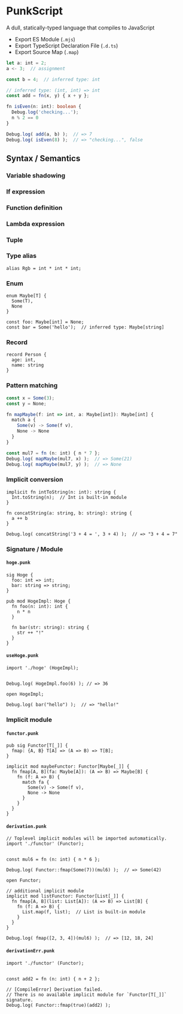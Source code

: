 # PunkScript

A dull, statically-typed language that compiles to JavaScript

- Export ES Module (`.mjs`)
- Export TypeScript Declaration File (`.d.ts`)
- Export Source Map (`.map`)

```typescript
let a: int = 2;
a <- 3;  // assignment

const b = 4;  // inferred type: int

// inferred type: (int, int) => int
const add = fn(x, y) { x + y };

fn isEven(n: int): boolean {
  Debug.log('checking...');
  n % 2 == 0
}

Debug.log( add(a, b) );  // => 7
Debug.log( isEven(8) );  // => "checking...", false
```

## Syntax / Semantics

### Variable shadowing

### If expression

### Function definition

### Lambda expression

### Tuple

### Type alias

```
alias Rgb = int * int * int;
```

### Enum

```
enum Maybe[T] {
  Some(T),
  None
}

const foo: Maybe[int] = None;
const bar = Some('hello');  // inferred type: Maybe[string]
```

### Record

```
record Person {
  age: int,
  name: string
}
```

### Pattern matching

```typescript
const x = Some(3);
const y = None;

fn mapMaybe(f: int => int, a: Maybe[int]): Maybe[int] {
  match a {
    Some(v) -> Some(f v),
    None -> None
  }
}

const mul7 = fn (n: int) { n * 7 };
Debug.log( mapMaybe(mul7, x) );  // => Some(21)
Debug.log( mapMaybe(mul7, y) );  // => None
```

### Implicit conversion

```
implicit fn intToString(n: int): string {
  Int.toString(n);  // Int is built-in module
}

fn concatString(a: string, b: string): string {
  a ++ b
}

Debug.log( concatString('3 + 4 = ', 3 + 4) );  // => "3 + 4 = 7"
```

### Signature / Module

#### `hoge.punk`

```
sig Hoge {
  foo: int => int;
  bar: string => string;
}

pub mod HogeImpl: Hoge {
  fn foo(n: int): int {
    n * n
  }

  fn bar(str: string): string {
    str ++ "!"
  }
}
```

#### `useHoge.punk`

```
import './hoge' (HogeImpl);


Debug.log( HogeImpl.foo(6) ); // => 36

open HogeImpl;

Debug.log( bar("hello") );  // => "hello!"
```

### Implicit module

#### `functor.punk`

```
pub sig Functor[T[_]] {
  fmap: {A, B} T[A] => (A => B) => T[B];
}

implicit mod maybeFunctor: Functor[Maybe[_]] {
  fn fmap[A, B](fa: Maybe[A]): (A => B) => Maybe[B] {
    fn (f: A => B) {
      match fa {
        Some(v) -> Some(f v),
        None -> None
      }
    }
  }
}
```

#### `derivation.punk`

```
// Toplevel implicit modules will be imported automatically.
import './functor' (Functor);


const mul6 = fn (n: int) { n * 6 };

Debug.log( Functor::fmap(Some(7))(mul6) );  // => Some(42)

open Functor;

// additional implicit module
implicit mod listFunctor: Functor[List[_]] {
  fn fmap[A, B](list: List[A]): (A => B) => List[B] {
    fn (f: A => B) {
      List.map(f, list);  // List is built-in module
    }
  }
}

Debug.log( fmap([2, 3, 4])(mul6) );  // => [12, 18, 24]
```

#### `derivationErr.punk`

```
import './functor' (Functor);


const add2 = fn (n: int) { n + 2 };

// [CompileError] Derivation failed.
// There is no available implicit module for `Functor[T[_]]` signature.
Debug.log( Functor::fmap(true)(add2) );
```
